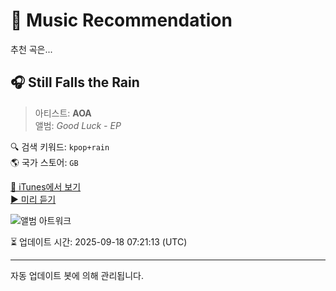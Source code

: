 
# 🎵 Music Recommendation

추천 곡은...

## 🎧 Still Falls the Rain  
> 아티스트: **AOA**  
> 앨범: _Good Luck - EP_  

🔍 검색 키워드: `kpop+rain`  
🌎 국가 스토어: `GB`

[🔗 iTunes에서 보기](https://music.apple.com/gb/album/still-falls-the-rain/1114415156?i=1114415161&uo=4)  
[▶️ 미리 듣기](https://audio-ssl.itunes.apple.com/itunes-assets/AudioPreview115/v4/1e/a9/df/1ea9df8c-ae27-3443-4497-e3509abca844/mzaf_9332779520191703703.plus.aac.p.m4a)

![앨범 아트워크](https://is1-ssl.mzstatic.com/image/thumb/Music30/v4/f0/43/b1/f043b1cb-7844-c5ea-c722-14a851621b72/COVER-AOA.jpg/100x100bb.jpg)

⏳ 업데이트 시간: 2025-09-18 07:21:13 (UTC)

---
자동 업데이트 봇에 의해 관리됩니다.
